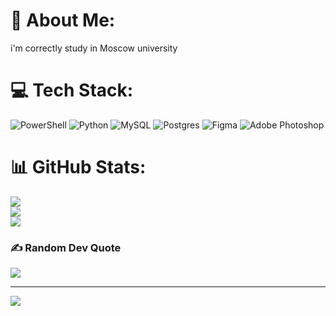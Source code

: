 # 💫 About Me:
i'm correctly study in Moscow university 


# 💻 Tech Stack:
![PowerShell](https://img.shields.io/badge/PowerShell-%235391FE.svg?style=for-the-badge&logo=powershell&logoColor=white) ![Python](https://img.shields.io/badge/python-3670A0?style=for-the-badge&logo=python&logoColor=ffdd54) ![MySQL](https://img.shields.io/badge/mysql-4479A1.svg?style=for-the-badge&logo=mysql&logoColor=white) ![Postgres](https://img.shields.io/badge/postgres-%23316192.svg?style=for-the-badge&logo=postgresql&logoColor=white) ![Figma](https://img.shields.io/badge/figma-%23F24E1E.svg?style=for-the-badge&logo=figma&logoColor=white) ![Adobe Photoshop](https://img.shields.io/badge/adobe%20photoshop-%2331A8FF.svg?style=for-the-badge&logo=adobe%20photoshop&logoColor=white)
# 📊 GitHub Stats:
![](https://github-readme-stats.vercel.app/api?username=staysilentmur&theme=dark&hide_border=false&include_all_commits=false&count_private=false)<br/>
![](https://github-readme-streak-stats.herokuapp.com/?user=staysilentmur&theme=dark&hide_border=false)<br/>
![](https://github-readme-stats.vercel.app/api/top-langs/?username=staysilentmur&theme=dark&hide_border=false&include_all_commits=false&count_private=false&layout=compact)

### ✍️ Random Dev Quote
![](https://quotes-github-readme.vercel.app/api?type=horizontal&theme=radical)

---
[![](https://visitcount.itsvg.in/api?id=staysilentmur&icon=0&color=0)](https://visitcount.itsvg.in)

<!-- Proudly created with GPRM ( https://gprm.itsvg.in ) -->
